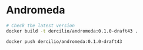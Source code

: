 # Andromeda

```sh
# Check the latest version
docker build -t dercilio/andromeda:0.1.0-draft43 .

docker push dercilio/andromeda:0.1.0-draft43
```

